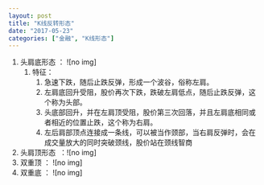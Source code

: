 ```yaml
---
layout: post
title: "K线反转形态"
date: "2017-05-23"
categories: ["金融", "K线形态"]
---
```


1. 头肩底形态 ： ![no img]
    1. 特征：
        1. 急速下跌，随后止跌反弹，形成一个波谷，俗称左肩。
        2. 左肩底回升受阻，股价再次下跌，跌破左肩低点，随后止跌反弹，这个称为头部。
        3. 头底部回升，并在左肩顶受阻，股价第三次回落，并且左肩底相同或者相近的位置止跌，这个称为右肩。
        4. 左后肩部顶点连接成一条线，可以被当作颈部，当右肩反弹时，会在成交量放大的同时突破颈线，股价站在颈线智商
2. 头肩顶形态  ：![no img]
3. 双重顶 ： ![no img]
4. 双重底 ： ![no img]
